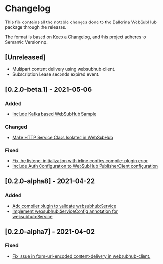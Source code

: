 # Changelog
This file contains all the notable changes done to the Ballerina WebSubHub package through the releases.

The format is based on [Keep a Changelog](https://keepachangelog.com/en/1.0.0/),
and this project adheres to [Semantic Versioning](https://semver.org/spec/v2.0.0.html).

## [Unreleased]
- Multipart content delivery using websubhub-client.
- Subscription Lease seconds expired event.

## [0.2.0-beta.1] - 2021-05-06

### Added
- [Include Kafka based WebSubHub Sample](https://github.com/ballerina-platform/ballerina-standard-library/issues/992)

### Changed
- [Make HTTP Service Class Isolated in WebSubHub](https://github.com/ballerina-platform/ballerina-standard-library/issues/1390)

### Fixed
- [Fix the listener initialization with inline configs compiler plugin error](https://github.com/ballerina-platform/ballerina-standard-library/issues/1304)
- [Include Auth Configuration to WebSubHub PublisherClient configuration](https://github.com/ballerina-platform/ballerina-standard-library/issues/1324)

## [0.2.0-alpha8] - 2021-04-22
### Added
- [Add compiler plugin to validate websubhub:Service](https://github.com/ballerina-platform/ballerina-standard-library/issues/1099)
- [Implement websubhub:ServiceConfig annotation for websubhub:Service](https://github.com/ballerina-platform/ballerina-standard-library/issues/1253)

## [0.2.0-alpha7] - 2021-04-02
### Fixed
- [Fix issue in form-url-encoded content-delivery in websubhub-client.](https://github.com/ballerina-platform/ballerina-standard-library/issues/1107)
